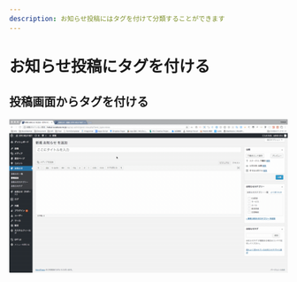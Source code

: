 ```yaml
---
description: お知らせ投稿にはタグを付けて分類することができます
---
```


# お知らせ投稿にタグを付ける

## 投稿画面からタグを付ける

![](.gitbook/assets/2018-08-10-11.46.00%20%281%29.gif)





